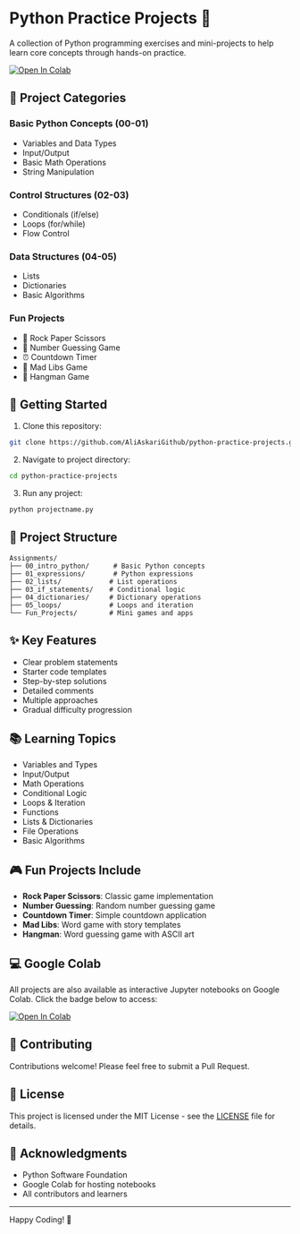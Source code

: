 # Python Practice Projects 🐍

A collection of Python programming exercises and mini-projects to help learn core concepts through hands-on practice.

[![Open In Colab](https://colab.research.google.com/assets/colab-badge.svg)](https://colab.research.google.com/drive/19bhe48fvW_7IZ6xXznK8VAxOHJcQKEqF?usp=sharing)

## 🎯 Project Categories

### Basic Python Concepts (00-01)
- Variables and Data Types
- Input/Output
- Basic Math Operations
- String Manipulation

### Control Structures (02-03)  
- Conditionals (if/else)
- Loops (for/while)
- Flow Control

### Data Structures (04-05)
- Lists
- Dictionaries 
- Basic Algorithms

### Fun Projects
- 🎲 Rock Paper Scissors
- 🎯 Number Guessing Game
- ⏰ Countdown Timer
- 📝 Mad Libs Game
- 👾 Hangman Game

## 🚀 Getting Started

1. Clone this repository:
```bash
git clone https://github.com/AliAskariGithub/python-practice-projects.git
```

2. Navigate to project directory:
```bash 
cd python-practice-projects
```

3. Run any project:
```bash
python projectname.py
```

## 📝 Project Structure

```
Assignments/
├── 00_intro_python/      # Basic Python concepts
├── 01_expressions/       # Python expressions
├── 02_lists/            # List operations
├── 03_if_statements/    # Conditional logic
├── 04_dictionaries/     # Dictionary operations  
├── 05_loops/            # Loops and iteration
└── Fun_Projects/        # Mini games and apps
```

## ✨ Key Features

- Clear problem statements
- Starter code templates
- Step-by-step solutions
- Detailed comments
- Multiple approaches
- Gradual difficulty progression

## 📚 Learning Topics

- Variables and Types
- Input/Output
- Math Operations 
- Conditional Logic
- Loops & Iteration
- Functions
- Lists & Dictionaries
- File Operations
- Basic Algorithms

## 🎮 Fun Projects Include

- **Rock Paper Scissors**: Classic game implementation
- **Number Guessing**: Random number guessing game
- **Countdown Timer**: Simple countdown application
- **Mad Libs**: Word game with story templates
- **Hangman**: Word guessing game with ASCII art

## 💻 Google Colab

All projects are also available as interactive Jupyter notebooks on Google Colab. Click the badge below to access:

[![Open In Colab](https://colab.research.google.com/assets/colab-badge.svg)](https://colab.research.google.com/drive/19bhe48fvW_7IZ6xXznK8VAxOHJcQKEqF?usp=sharing)

## 🤝 Contributing

Contributions welcome! Please feel free to submit a Pull Request.

## 📄 License

This project is licensed under the MIT License - see the [LICENSE](LICENSE) file for details.

## 🙏 Acknowledgments

- Python Software Foundation
- Google Colab for hosting notebooks
- All contributors and learners

---
Happy Coding! 🎉